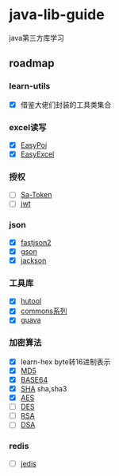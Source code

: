 # java-lib-guide
java第三方库学习

## roadmap

### learn-utils
- [x] 借鉴大佬们封装的工具类集合

### excel读写
- [x] [EasyPoi](https://gitee.com/wupaas/easypoi)
- [x] [EasyExcel](https://easyexcel.opensource.alibaba.com/)

### 授权
- [ ] [Sa-Token](https://sa-token.cc/)
- [ ] [jwt]()

### json
- [x] [fastjson2](https://github.com/alibaba/fastjson2)
- [x] [gson](https://github.com/google/gson)
- [x] [jackson](https://github.com/FasterXML/jackson)

### 工具库
- [x] [hutool](https://www.hutool.cn/)
- [x] [commons系列]()
- [x] [guava]()

### 加密算法
- [x] learn-hex byte转16进制表示
- [x] [MD5]()
- [x] [BASE64]()
- [x] [SHA]() sha,sha3
- [x] [AES]()
- [ ] [DES]()
- [ ] [RSA]()
- [ ] [DSA]()

### redis
- [ ] [jedis]()